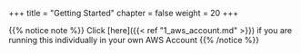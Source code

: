 +++
title = "Getting Started"
chapter = false
weight = 20
+++


{{% notice note %}}
Click [here]({{< ref "1_aws_account.md" >}}) if you are running this individually in your own AWS Account
{{% /notice %}}
